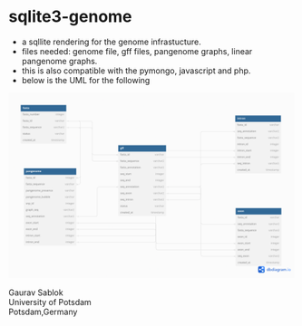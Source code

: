 # sqlite3-genome

- a sqllite rendering for the genome infrastucture.
- files needed: genome file, gff files, pangenome graphs, linear pangenome graphs.
- this is also compatible with the pymongo, javascript and php. 
- below is the UML for the following

<img src = "https://github.com/codecreatede/sqlite3-genome/blob/main/UML.png" >

Gaurav Sablok \
University of Potsdam \
Potsdam,Germany


